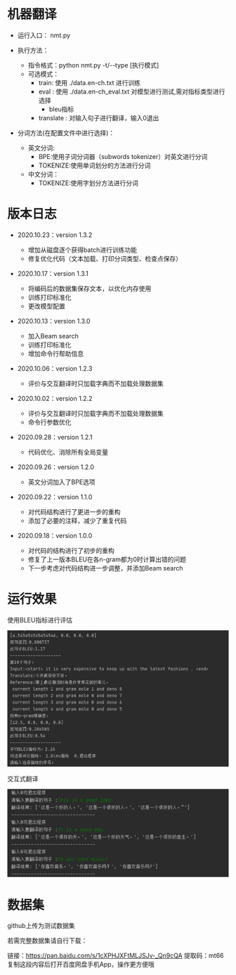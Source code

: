 # 机器翻译

- 运行入口： nmt.py
- 执行方法：
    - 指令格式：python nmt.py -t/--type [执行模式]
    - 可选模式：
        - train: 使用 ./data.en-ch.txt 进行训练
        - eval : 使用 ./data.en-ch_eval.txt 对模型进行测试,需对指标类型进行选择
            - bleu指标
        - translate : 对输入句子进行翻译，输入0退出

- 分词方法(在配置文件中进行选择)：
    - 英文分词:
        - BPE:使用子词分词器（subwords tokenizer）对英文进行分词
        - TOKENIZE:使用单词划分的方法进行分词
    - 中文分词：
        - TOKENIZE:使用字划分方法进行分词

# 版本日志
- 2020.10.23：version 1.3.2
    - 增加从磁盘逐个获得batch进行训练功能
    - 修复优化代码（文本加载、打印分词类型、检查点保存）
    
- 2020.10.17：version 1.3.1
    - 将编码后的数据集保存文本，以优化内存使用
    - 训练打印标准化
    - 更改模型配置
    
- 2020.10.13：version 1.3.0
    - 加入Beam search
    - 训练打印标准化
    - 增加命令行帮助信息
    
- 2020.10.06：version 1.2.3
    - 评价与交互翻译时只加载字典而不加载处理数据集
    
- 2020.10.02：version 1.2.2
    - 评价与交互翻译时只加载字典而不加载处理数据集
    - 命令行参数优化

- 2020.09.28：version 1.2.1
    - 代码优化、消除所有全局变量
    
- 2020.09.26：version 1.2.0
    - 英文分词加入了BPE选项

- 2020.09.22：version 1.1.0
    - 对代码结构进行了更进一步的重构
    - 添加了必要的注释，减少了重复代码
    
- 2020.09.18：version 1.0.0
    - 对代码的结构进行了初步的重构
    - 修复了上一版本BLEU在各n-gram都为0时计算出错的问题
    - 下一步考虑对代码结构进一步调整，并添加Beam search


    
# 运行效果

使用BLEU指标进行评估

![](./image/test_eval_bleu.png)


交互式翻译

![](./image/test_translate.png)

# 数据集

github上传为测试数据集

若需完整数据集请自行下载：

链接：https://pan.baidu.com/s/1cXPHJXFtMLJSJv-_Qn9cQA
提取码：mt66 
复制这段内容后打开百度网盘手机App，操作更方便哦